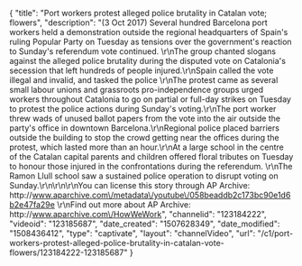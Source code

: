 {
    "title": "Port workers protest alleged police brutality in Catalan vote; flowers",
    "description": "(3 Oct 2017) Several hundred Barcelona port workers held a demonstration outside the regional headquarters of Spain's ruling Popular Party on Tuesday as tensions over the government's reaction to Sunday's referendum vote continued. \r\nThe group chanted slogans against the alleged police brutality during the disputed vote on Catalonia's secession that left hundreds of people injured.\r\nSpain called the vote illegal and invalid, and tasked the police \r\nThe protest came as several small labour unions and grassroots pro-independence groups urged workers throughout Catalonia to go on partial or full-day strikes on Tuesday to protest the police actions during Sunday's voting.\r\nThe port worker threw wads of unused ballot papers from the vote into the air outside the party's office in downtown Barcelona.\r\nRegional police placed barriers outside the building to stop the crowd getting near the offices during the protest, which lasted more than an hour.\r\nAt a large school in the centre of the Catalan capital parents and children offered floral tributes on Tuesday to honour those injured in the confrontations during the referendum. \r\nThe Ramon Llull school saw a sustained police operation to disrupt voting on Sunday.\r\n\r\n\r\nYou can license this story through AP Archive: http:\/\/www.aparchive.com\/metadata\/youtube\/058beaddb2c173bc90e1d6b2e47fa29e \r\nFind out more about AP Archive: http:\/\/www.aparchive.com\/HowWeWork",
    "channelid": "123184222",
    "videoid": "123185687",
    "date_created": "1507628349",
    "date_modified": "1508436412",
    "type": "captivate",
    "layout": "channelVideo",
    "url": "\/c1\/port-workers-protest-alleged-police-brutality-in-catalan-vote-flowers\/123184222-123185687"
}